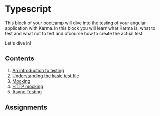 # Typescript

This block of your bootcamp will dive into the testing of your angular application with Karma.
In this block you will learn what Karma is, what to test and what not to test and ofcourse how to create the actual test.

Let's dive in!

## Contents

1. [An introduction to testing](testing-CH1-testing-introduction.md)
2. [Understanding the basic test file](testing-CH2-understanding-test-file.md)
3. [Mocking](testing-CH3-mocking.md)
4. [HTTP mocking](testing-CH4-http-mocking.md)
5. [Async Testing](testing-CH5-async.md)

## Assignments
